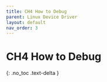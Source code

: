 ```yaml
---
title: CH4 How to Debug
parent: Linux Device Driver
layout: default
nav_order: 3
---
```


# CH4 How to Debug

{: .no_toc .text-delta }
